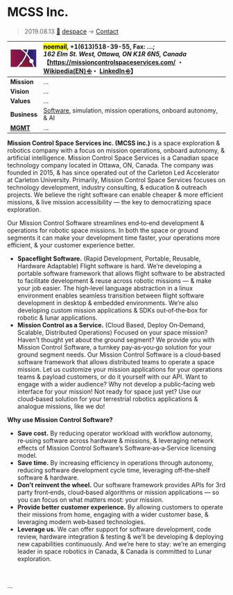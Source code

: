 # MCSS Inc.
> 2019.08.13 [🚀](../../index/index.md) [despace](../index.md) → [Contact](../contact.md)

|[![](../f/con/m/mcss_inc_logo1_thumb.jpg)](../f/con/m/mcss_inc_logo1.png)|<mark>noemail</mark>, +1(613)518-39-55, Fax: …;<br> *162 Elm St. West, Ottawa, ON K1R 6N5, Canada*<br> 【<https://missioncontrolspaceservices.com/> ・ [Wikipedia(EN) ⎆](https://en.wikipedia.org/wiki/Mission_Control_Space_Services)・ [LinkedIn ⎆](https://www.linkedin.com/company/mission-control-space-services)】|
|:--|:--|
|**Mission**|…|
|**Vision**|…|
|**Values**|…|
|**Business**|[Software](soft.md), simulation, mission operations, onboard autonomy, & AI|
|**[MGMT](../mgmt.md)**|…|

**Mission Control Space Services inc. (MCSS inc.)** is a space exploration & robotics company with a focus on mission operations, onboard autonomy, & artificial intelligence. Mission Control Space Services is a Canadian space technology company located in Ottawa, ON, Canada. The company was founded in 2015, & has since operated out of the Carleton Led Accelerator at Carleton University. Primarily, Mission Control Space Services focuses on technology development, industry consulting, & education & outreach projects. We believe the right software can enable cheaper & more efficient missions, & live mission accessibility — the key to democratizing space exploration.

Our Mission Control Software streamlines end‑to‑end development & operations for robotic space missions. In both the space or ground segments it can make your development time faster, your operations more efficient, & your customer experience better.

   - **Spaceflight Software.** (Rapid Development, Portable, Reusable, Hardware Adaptable) Flight software is hard. We’re developing a portable software framework that allows flight software to be abstracted to facilitate development & reuse across robotic missions — & make your job easier. The high‑level language abstraction in a linux environment enables seamless transition between flight software development in desktop & embedded environments. We’re also developing custom mission applications & SDKs out‑of‑the‑box for robotic & lunar applications.
   - **Mission Control as a Service.** (Cloud Based, Deploy On‑Demand, Scalable, Distributed Operations) Focused on your space mission? Haven’t thought yet about the ground segment? We provide you with Mission Control Software, a turnkey pay‑as‑you‑go solution for your ground segment needs. Our Mission Control Software is a cloud‑based software framework that allows distributed teams to operate a space mission. Let us customize your mission applications for your operations teams & payload customers, or do it yourself with our API. Want to engage with a wider audience? Why not develop a public‑facing web interface for your mission! Not ready for space just yet? Use our cloud‑based solution for your terrestrial robotics applications & analogue missions, like we do!

**Why use Mission Control Software?**

   - **Save cost.** By reducing operator workload with workflow autonomy, re‑using software across hardware & missions, & leveraging network effects of Mission Control Software’s Software‑as‑a‑Service licensing model.
   - **Save time.** By increasing efficiency in operations through autonomy, reducing software development cycle time, leveraging off‑the‑shelf software & hardware.
   - **Don’t reinvent the wheel.** Our software framework provides APIs for 3rd party front‑ends, cloud‑based algorithms or mission applications — so you can focus on what matters most: your mission.
   - **Provide better customer experience.** By allowing customers to operate their missions from home, engaging with a wider customer base, & leveraging modern web‑based technologies.
   - **Leverage us.** We can offer support for software development, code review, hardware integration & testing & we’ll be developing & deploying new capabilities continuously. And we’re here to stay: we’re an emerging leader in space robotics in Canada, & Canada is committed to Lunar exploration.

<p style="page-break-after:always"> </p>

…

